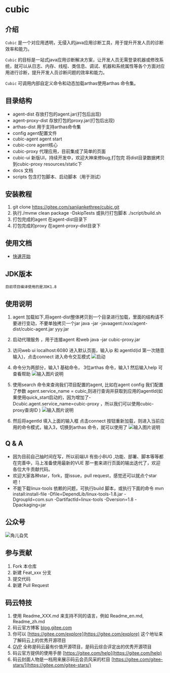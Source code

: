 # cubic

## 介绍
`Cubic` 是一个对应用透明，无侵入的java应用诊断工具，用于提升开发人员的诊断效率和能力。

`Cubic` 的目标是一站式java应用诊断解决方案，让开发人员无需登录机器或修改系统，就可以从日志、内存、线程、类信息、调试、机器和系统属性等各个方面对应用进行诊断，提升开发人员诊断问题的效率和能力。

`Cubic` 可调用内部自定义命令和动态加载arthas使用arthas 命令集。

## 目录结构
- agent-dist  存放打包的agent.jar(打包后出现)
- agent-proxy-dist    存放打包的proxy.jar(打包后出现)
- arthas-dist 用于支持arthas命令集
- config  agent配置文件
- cubic-agent agent start
- cubic-core  agent核心
- cubic-proxy 代理应用，目前集成了简单的页面
- cubic-ui    新版UI，持续开发中，欢迎大神来修bug,打包完 将dist目录数据拷贝到cubic-proxy resources/static下
- docs    文档
- scripts 包含打包脚本、启动脚本（用于测试）

## 安装教程

1.  git clone https://gitee.com/sanjiankethree/cubic.git
2.  执行./mvnw clean package  -DskipTests 或执行打包脚本 ./script/build.sh
3.  打包完成的agent 在agent-dist目录下
4.  打包完成的proxy 在agent-proxy-dist目录下


## 使用文档
- [快速开始](docs/cn/quick_start.md)
 
## JDK版本
    目前项目编译使用的是JDK1.8


## 使用说明


1. agent 加载如下,将agent-dist整体拷贝到一个目录进行加载，里面的结构请不要进行变动，不要单独拷贝一个jar
    java -jar -javaagent:/xxx/agent-dist/cubic-agent.jar  yyy.jar
    
2. 启动代理服务 ，用于连接agent 和web
    java -jar cubic-proxy.jar 
    
3. 访问web ui localhost:6080
    进入默认页面，输入ip 和 agentId(id 第一次随意输入)，点击connect 进入命令交互模式
    ![启动](https://images.gitee.com/uploads/images/2020/0605/190221_06a883fe_1168339.png "屏幕截图.png")

4. 命令分为两部分，输入1 基础命令， 3位arthas 命令，输入1 然后输入help 可查看帮助
     ![输入图片说明](https://images.gitee.com/uploads/images/2020/0605/190300_37cca679_1168339.png "屏幕截图.png")

5. 使用search 命令来查询我们项目配置的agent, 比如在agent config 我们配置了参数 agent.service_name = cubic,则进行查询并获取到应用的agentId(如果使用quick_start启动的，因为增加了-Dcubic.agent.service_name=cubic-proxy ，所以我们可以使用cubic-proxy查询ID )
   ![输入图片说明](https://images.gitee.com/uploads/images/2020/0605/190339_bde70250_1168339.png "屏幕截图.png")

    
6. 然后将agentId 填入上面的输入框 点击connect 按钮重新加载，则进入当前应用的命令模式，输入3，切换到arthas 命令，就可以使用了
![输入图片说明](https://images.gitee.com/uploads/images/2020/0605/190447_b3cd9e91_1168339.png "屏幕截图.png")    
    
    
## Q & A
- 因为目前自己抽时间在写，所以前端UI 有些小BUG ,功能、部署、脚本等等都在完善中，马上准备使用最新的VUE 那一套来进行页面的输出迭代了，欢迎各位大牛贡献代码。
- 欢迎大家各种star，fork，提issue，pull request，感觉还可以就点个star吧！
- 不能下载linux-tools 依赖的问题，可执行build 脚本，或执行下面的命令
mvn install:install-file -Dfile=DependLib/linux-tools-1.8.jar -DgroupId=com.sun -DartifactId=linux-tools -Dversion=1.8 -Dpackaging=jar


## 公众号
![角儿旮旯](https://images.gitee.com/uploads/images/2020/0604/110306_76d259e8_1168339.jpeg "qrcode_for_gh_13314ac27929_258.jpg")

## 参与贡献

1.  Fork 本仓库
2.  新建 Feat_xxx 分支
3.  提交代码
4.  新建 Pull Request


## 码云特技

1.  使用 Readme\_XXX.md 来支持不同的语言，例如 Readme\_en.md, Readme\_zh.md
2.  码云官方博客 [blog.gitee.com](https://blog.gitee.com)
3.  你可以 [https://gitee.com/explore](https://gitee.com/explore) 这个地址来了解码云上的优秀开源项目
4.  [GVP](https://gitee.com/gvp) 全称是码云最有价值开源项目，是码云综合评定出的优秀开源项目
5.  码云官方提供的使用手册 [https://gitee.com/help](https://gitee.com/help)
6.  码云封面人物是一档用来展示码云会员风采的栏目 [https://gitee.com/gitee-stars/](https://gitee.com/gitee-stars/)
